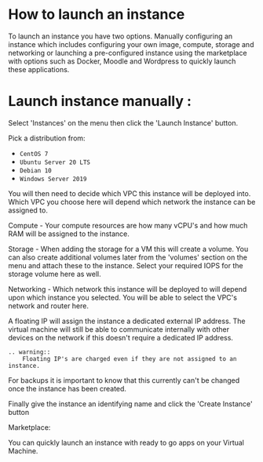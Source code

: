 # How to launch an instance

To launch an instance you have two options. Manually configuring an instance which includes configuring your own 
image, compute, storage and networking or launching a pre-configured instance using the marketplace with options such 
as Docker, Moodle and Wordpress to quickly launch these applications.

# Launch instance manually :

Select 'Instances' on the menu then click the 'Launch Instance' button.

Pick a distribution from:

* `CentOS 7`
* `Ubuntu Server 20 LTS`
* `Debian 10`
* `Windows Server 2019`
  
You will then need to decide which VPC this instance will be deployed into. Which VPC you choose here will depend which network the instance can be assigned to.

Compute - Your compute resources are how many vCPU's and how much RAM will be assigned to the instance. 

Storage - When adding the storage for a VM this will create a volume. You can also create additional volumes later from the 'volumes' section on the menu and attach these to the instance. Select your required IOPS for the storage volume here as well.

Networking - Which network this instance will be deployed to will depend upon which instance you selected. You will be able to select the VPC's network and router here.  

A floating IP will assign the instance a dedicated external IP address. The virtual machine will still be able to communicate internally with other devices on the network if this doesn't require a dedicated IP address.

```eval_rst
.. warning::
    Floating IP's are charged even if they are not assigned to an instance.
```

For backups it is important to know that this currently can't be changed once the instance has been created. 

Finally give the instance an identifying name and click the 'Create Instance' button

Marketplace:

You can quickly launch an instance with ready to go apps on your Virtual Machine. 
